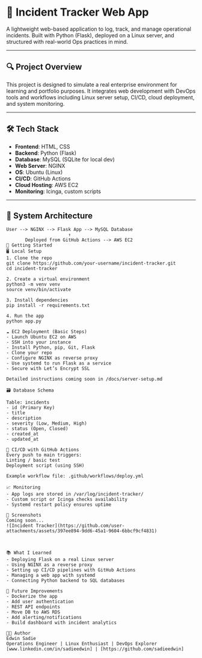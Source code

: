 # 🚨 Incident Tracker Web App

A lightweight web-based application to log, track, and manage operational incidents. Built with Python (Flask), deployed on a Linux server, and structured with real-world Ops practices in mind.

---

## 🔍 Project Overview

This project is designed to simulate a real enterprise environment for learning and portfolio purposes. It integrates web development with DevOps tools and workflows including Linux server setup, CI/CD, cloud deployment, and system monitoring.

---

## 🛠️ Tech Stack

- **Frontend**: HTML, CSS
- **Backend**: Python (Flask)
- **Database**: MySQL (SQLite for local dev)
- **Web Server**: NGINX
- **OS**: Ubuntu (Linux)
- **CI/CD**: GitHub Actions
- **Cloud Hosting**: AWS EC2
- **Monitoring**: Icinga, custom scripts

---

## 🧱 System Architecture

```text
User --> NGINX --> Flask App --> MySQL Database
                       ↑
       Deployed from GitHub Actions --> AWS EC2
🚀 Getting Started
🖥️ Local Setup
1. Clone the repo
git clone https://github.com/your-username/incident-tracker.git
cd incident-tracker

2. Create a virtual environment
python3 -m venv venv
source venv/bin/activate

3. Install dependencies
pip install -r requirements.txt

4. Run the app
python app.py

☁️ EC2 Deployment (Basic Steps)
- Launch Ubuntu EC2 on AWS
- SSH into your instance
- Install Python, pip, Git, Flask
- Clone your repo
- Configure NGINX as reverse proxy
- Use systemd to run Flask as a service
- Secure with Let’s Encrypt SSL

Detailed instructions coming soon in /docs/server-setup.md

🗃️ Database Schema

Table: incidents
- id (Primary Key)
- title
- description
- severity (Low, Medium, High)
- status (Open, Closed)
- created_at
- updated_at

🔁 CI/CD with GitHub Actions
Every push to main triggers:
Linting / basic test
Deployment script (using SSH)

Example workflow file: .github/workflows/deploy.yml

📈 Monitoring
- App logs are stored in /var/log/incident-tracker/
- Custom script or Icinga checks availability
- Systemd restart policy ensures uptime

📸 Screenshots
Coming soon...
![Incident Tracker](https://github.com/user-attachments/assets/397ee894-9dd6-45a1-9604-6bbcf9cf4831)



📚 What I Learned
- Deploying Flask on a real Linux server
- Using NGINX as a reverse proxy
- Setting up CI/CD pipelines with GitHub Actions
- Managing a web app with systemd
- Connecting Python backend to SQL databases

🧭 Future Improvements
- Dockerize the app
- Add user authentication
- REST API endpoints
- Move DB to AWS RDS
- Add alerting/notifications
- Build dashboard with incident analytics

👨‍💻 Author
Edwin Sadie
Operations Engineer | Linux Enthusiast | DevOps Explorer
[www.linkedin.com/in/sadieedwin] | [https://github.com/sadieedwin]
